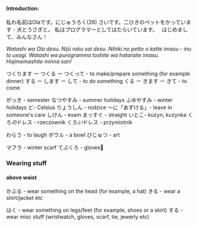#### Introduction:
私わ名前はOlaです。にじゅうろく(26) さいです。二ひきのペットをかっています - 犬とうさぎと。
私はプログラマーとしてはたらいています。　
はじめまして、みんなさん！

*Watashi wa Ola desu. Nijū roku sai desu. Nihiki no petto o katte imasu - inu to usagi.
Watashi wa purogramma toshite wa hataraite imasu.
Hajimemashite minna san!*

つくります ー つくる ー つくって   - to make/prepare something (for example dinner)
する ー します ー して    - to do something
くる ー きます ー きて    - to come

がっき - semester
なつやすみ - summer holidays
ふゆやすみ - winter holidays
ど- Celsius
りょうしん - rodzice
〜に「あずける」- leave in someone's care
しけん - exam
まっすぐ - straight
いとこ- kuzyn, kuzynka
くろ*の*ドレス - rzeczownik
くろ*い*ドレス  - przymiotnik

わらう - to laugh
ボウル - a bowl
びじゅつ - art

マフラ - winter scarf 
てぶくろ - gloves🧤

### Wearing stuff

#### above waist
かぶる - wear something on the head (for example, a hat)
きる - wear a shirt/jacket etc


はく - wear something on legs/feet (for example, shoes or a skirt)
する - wear misc stuff (wristwatch, gloves, scarf, tie, jewerly etc)





